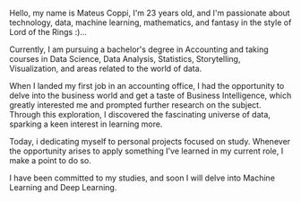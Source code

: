 Hello, my name is Mateus Coppi, I'm 23 years old, and I'm passionate about technology, data, machine learning, mathematics, and fantasy in the style of Lord of the Rings :)...

Currently, I am pursuing a bachelor's degree in Accounting and taking courses in Data Science, Data Analysis, Statistics, Storytelling, Visualization, and areas related to the world of data.

When I landed my first job in an accounting office, I had the opportunity to delve into the business world and get a taste of Business Intelligence, which greatly interested me and prompted further research on the subject. Through this exploration, I discovered the fascinating universe of data, sparking a keen interest in learning more.

Today, i dedicating myself to personal projects focused on study. Whenever the opportunity arises to apply something I've learned in my current role, I make a point to do so.

I have been committed to my studies, and soon I will delve into Machine Learning and Deep Learning.

<!---
MateusCoppi/MateusCoppi is a ✨ special ✨ repository because its `README.md` (this file) appears on your GitHub profile.
You can click the Preview link to take a look at your changes.
--->
